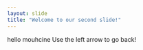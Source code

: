 ```yaml
---
layout: slide
title: "Welcome to our second slide!"
---
```

hello mouhcine
Use the left arrow to go back!
